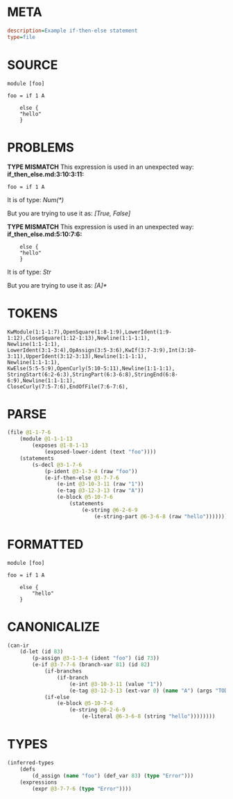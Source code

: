 # META
~~~ini
description=Example if-then-else statement
type=file
~~~
# SOURCE
~~~roc
module [foo]

foo = if 1 A

    else {
	"hello"
    }
~~~
# PROBLEMS
**TYPE MISMATCH**
This expression is used in an unexpected way:
**if_then_else.md:3:10:3:11:**
```roc
foo = if 1 A
```

It is of type:
    _Num(*)_

But you are trying to use it as:
    _[True, False]_

**TYPE MISMATCH**
This expression is used in an unexpected way:
**if_then_else.md:5:10:7:6:**
```roc
    else {
	"hello"
    }
```

It is of type:
    _Str_

But you are trying to use it as:
    _[A]*_

# TOKENS
~~~zig
KwModule(1:1-1:7),OpenSquare(1:8-1:9),LowerIdent(1:9-1:12),CloseSquare(1:12-1:13),Newline(1:1-1:1),
Newline(1:1-1:1),
LowerIdent(3:1-3:4),OpAssign(3:5-3:6),KwIf(3:7-3:9),Int(3:10-3:11),UpperIdent(3:12-3:13),Newline(1:1-1:1),
Newline(1:1-1:1),
KwElse(5:5-5:9),OpenCurly(5:10-5:11),Newline(1:1-1:1),
StringStart(6:2-6:3),StringPart(6:3-6:8),StringEnd(6:8-6:9),Newline(1:1-1:1),
CloseCurly(7:5-7:6),EndOfFile(7:6-7:6),
~~~
# PARSE
~~~clojure
(file @1-1-7-6
	(module @1-1-1-13
		(exposes @1-8-1-13
			(exposed-lower-ident (text "foo"))))
	(statements
		(s-decl @3-1-7-6
			(p-ident @3-1-3-4 (raw "foo"))
			(e-if-then-else @3-7-7-6
				(e-int @3-10-3-11 (raw "1"))
				(e-tag @3-12-3-13 (raw "A"))
				(e-block @5-10-7-6
					(statements
						(e-string @6-2-6-9
							(e-string-part @6-3-6-8 (raw "hello")))))))))
~~~
# FORMATTED
~~~roc
module [foo]

foo = if 1 A

	else {
		"hello"
	}
~~~
# CANONICALIZE
~~~clojure
(can-ir
	(d-let (id 83)
		(p-assign @3-1-3-4 (ident "foo") (id 73))
		(e-if @3-7-7-6 (branch-var 81) (id 82)
			(if-branches
				(if-branch
					(e-int @3-10-3-11 (value "1"))
					(e-tag @3-12-3-13 (ext-var 0) (name "A") (args "TODO"))))
			(if-else
				(e-block @5-10-7-6
					(e-string @6-2-6-9
						(e-literal @6-3-6-8 (string "hello"))))))))
~~~
# TYPES
~~~clojure
(inferred-types
	(defs
		(d_assign (name "foo") (def_var 83) (type "Error")))
	(expressions
		(expr @3-7-7-6 (type "Error"))))
~~~
